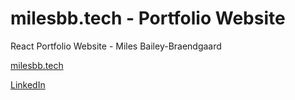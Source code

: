 # milesbb.tech - Portfolio Website

React Portfolio Website - Miles Bailey-Braendgaard

[milesbb.tech](https:/milesbb.tech)

[LinkedIn](https://www.linkedin.com/in/milesbaileybraendgaard/)
